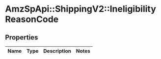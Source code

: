 # AmzSpApi::ShippingV2::IneligibilityReasonCode

## Properties
Name | Type | Description | Notes
------------ | ------------- | ------------- | -------------

